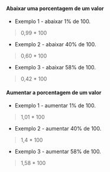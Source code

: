 #### Abaixar uma porcentagem de um valor

- Exemplo 1 - abaixar 1% de 100.

> 0,99 * 100

- Exemplo 2 - abaixar 40% de 100.

> 0,60 * 100

- Exemplo 3 - abaixar 58% de 100.

> 0,42 * 100

#### Aumentar a porcentagem de um valor


- Exemplo 1 - aumentar 1% de 100.

> 1,01 * 100

- Exemplo 2 - aumentar 40% de 100.

> 1,4 * 100

- Exemplo 3 - aumentar 58% de 100.

> 1,58 * 100